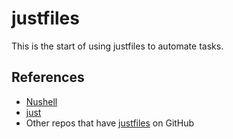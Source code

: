 # justfiles

This is the start of using justfiles to automate tasks.

## References

- [Nushell](https://www.nushell.sh/book/cheat_sheet.html)
- [just](https://just.systems/man/en/chapter_1.html)
- Other repos that have [justfiles](https://github.com/search?q=path%3A**%2Fjustfile&type=code) on GitHub
